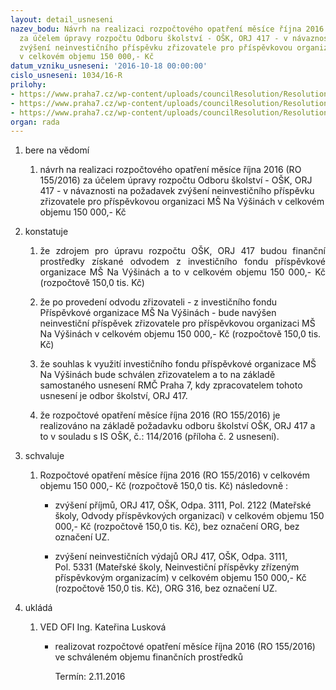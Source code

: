 ```yaml
---
layout: detail_usneseni
nazev_bodu: Návrh na realizaci rozpočtového opatření měsíce října 2016 (RO 155/2016)
  za účelem úpravy rozpočtu Odboru školství - OŠK, ORJ 417 - v návaznosti na požadavek
  zvýšení neinvestičního příspěvku zřizovatele pro příspěvkovou organizaci MŠ Na Výšinách
  v celkovém objemu 150 000,- Kč
datum_vzniku_usneseni: '2016-10-18 00:00:00'
cislo_usneseni: 1034/16-R
prilohy:
- https://www.praha7.cz/wp-content/uploads/councilResolution/Resolutions/28266/export/Duvodovazprava~120247.docx
- https://www.praha7.cz/wp-content/uploads/councilResolution/Resolutions/28266/export/ISOSK_Pozadaveknarozpoctoveopatreni~120246.doc
- https://www.praha7.cz/wp-content/uploads/councilResolution/Resolutions/28266/export/export~297587.pdf
organ: rada
---
```

<ol class="urzList_view" id="urzList">
<li class="urzClass1" id=""><span name="1">bere na vědomí</span> 
<ol class="urzOlClass">
<li class="urzClass2" style="TEXT-ALIGN: left" id=""><span><p>návrh na realizaci rozpočtového opatření měsíce října 2016 (RO 155/2016) za účelem úpravy rozpočtu Odboru školství - OŠK, ORJ 417 - v návaznosti na požadavek zvýšení neinvestičního příspěvku zřizovatele pro příspěvkovou organizaci MŠ Na Výšinách v celkovém objemu 150 000,- Kč</p></span></li></ol></li>
<li class="urzClass1" id=""><span name="6">konstatuje</span> 
<ol class="urzOlClass">
<li class="urzClass2" style="TEXT-ALIGN: justify" id=""><span><p style="TEXT-ALIGN: justify" data-mce-style="text-align: justify;">že zdrojem pro&nbsp;úpravu rozpočtu&nbsp;OŠK, ORJ&nbsp;417&nbsp;budou finanční prostředky získané odvodem z investičního fondu&nbsp;příspěvkové organizace MŠ Na Výšinách a to v celkovém objemu 150 000,- Kč (rozpočtově 150,0 tis. Kč)</p></span></li>
<li class="urzClass2" style="TEXT-ALIGN: left" id=""><span><p>že po provedení odvodu zřizovateli - z investičního fondu Příspěvkové organizace MŠ Na Výšinách - bude navýšen neinvestiční příspěvek zřizovatele pro příspěvkovou organizaci MŠ Na Výšinách v celkovém objemu 150 000,- Kč (rozpočtově 150,0 tis. Kč)</p></span></li>
<li class="urzClass2" style="TEXT-ALIGN: left" id=""><span><p>že souhlas k využití investičního fondu příspěvkové organizace MŠ Na Výšinách&nbsp;bude schválen zřizovatelem a to na základě samostaného usnesení RMČ Praha 7, kdy zpracovatelem tohoto usnesení&nbsp;je odbor školství, ORJ 417.</p></span></li>
<li class="urzClass2" style="TEXT-ALIGN: left" id=""><span><p>že rozpočtové opatření měsíce&nbsp;října 2016 (RO 155/2016)&nbsp;je realizováno na základě požadavku odboru&nbsp;školství&nbsp;OŠK, ORJ&nbsp;417 a to v souladu s IS&nbsp;OŠK,&nbsp;č.: 114/2016 (příloha č. 2 usnesení).</p></span></li></ol></li>
<li class="urzClass1" id=""><span name="24">schvaluje</span> 
<ol class="urzOlClass">
<li class="urzClass2" style="TEXT-ALIGN: left" id=""><span><p>Rozpočtové opatření měsíce&nbsp;října 2016 (RO 155/2016) v celkovém objemu&nbsp;150 000,- Kč (rozpočtově&nbsp;150,0 tis. Kč) následovně :</p></span>
<ul class="urzUlClass">
<li class="urzClass3" style="TEXT-ALIGN: left" id=""><span><p>zvýšení příjmů, ORJ 417, OŠK, Odpa. 3111, Pol.&nbsp;2122&nbsp;(Mateřské školy,&nbsp;Odvody příspěvkových organizací) v celkovém objemu&nbsp;150 000,- Kč (rozpočtově&nbsp;150,0 tis. Kč), bez označení ORG,&nbsp;bez označení UZ.</p></span></li>
<li class="urzClass3" style="TEXT-ALIGN: left" id=""><span><p>zvýšení&nbsp;neinvestičních výdajů ORJ 417, OŠK, Odpa. 3111, Pol.&nbsp;5331 (Mateřské školy, Neinvestiční příspěvky zřízeným příspěvkovým organizacím) v celkovém objemu&nbsp;150 000,- Kč (rozpočtově&nbsp;150,0 tis. Kč), ORG 316, bez označení UZ.</p></span></li></ul></li></ol></li><li class="urzClass1" id="urzUkoly"><span name="1">ukládá</span><ol class="urzOlClass"><li class="urzClass2"><span><p>VED OFI Ing. Kateřina Lusková</p></span><ul class="urzUlClass"><li class="urzClass3"><span><p>realizovat rozpočtové opatření měsíce října 2016 (RO 155/2016) ve schváleném objemu finančních prostředků</p></span><span class="urzUkolTermin">  Termín:&nbsp;2.11.2016</span></li></ul></li></ol></li>
</ol>